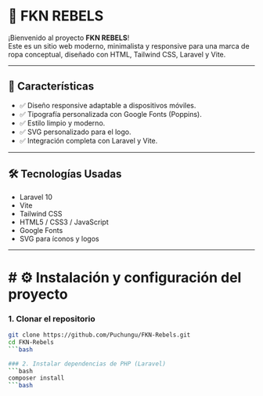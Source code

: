 # 🧢 FKN REBELS

¡Bienvenido al proyecto **FKN REBELS**!  
Este es un sitio web moderno, minimalista y responsive para una marca de ropa conceptual, diseñado con HTML, Tailwind CSS, Laravel y Vite.

---

## 📌 Características

- ✅ Diseño responsive adaptable a dispositivos móviles.
- ✅ Tipografía personalizada con Google Fonts (Poppins).
- ✅ Estilo limpio y moderno.
- ✅ SVG personalizado para el logo.
- ✅ Integración completa con Laravel y Vite.

---

## 🛠️ Tecnologías Usadas

- Laravel 10  
- Vite  
- Tailwind CSS  
- HTML5 / CSS3 / JavaScript  
- Google Fonts  
- SVG para íconos y logos

---

#   # ⚙️ Instalación y configuración del proyecto

### 1. Clonar el repositorio

```bash
git clone https://github.com/Puchungu/FKN-Rebels.git
cd FKN-Rebels
```bash

### 2. Instalar dependencias de PHP (Laravel)
```bash
composer install
```bash

